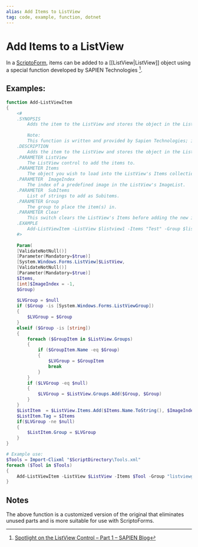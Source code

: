 ```yaml
---
alias: Add Items to ListView
tag: code, example, function, dotnet
---
```

# Add Items to a ListView
In a [ScriptoForm](app://obsidian.md/Info.ScriptoForms), items can be added to a [[ListView|ListView]] object using a special function developed by SAPIEN Technologies [^1].
## Examples:
```powershell
function Add-ListViewItem
{
    <#
    .SYNOPSIS
        Adds the item to the ListView and stores the object in the ListViewItem's Tag property.
        
        Note:
        This function is written and provided by Sapien Technologies; it was modified to eliminate unused features.
    .DESCRIPTION
        Adds the item to the ListView and stores the object in the ListViewItem's Tag property.
    .PARAMETER ListView
        The ListView control to add the items to.
    .PARAMETER Items
        The object you wish to load into the ListView's Items collection.
    .PARAMETER  ImageIndex
        The index of a predefined image in the ListView's ImageList.
    .PARAMETER  SubItems
        List of strings to add as Subitems.
    .PARAMETER Group
        The group to place the item(s) in.
    .PARAMETER Clear
        This switch clears the ListView's Items before adding the new item(s).
    .EXAMPLE
        Add-ListViewItem -ListView $listview1 -Items "Test" -Group $listview1.Groups[0] -ImageIndex 0
    #>
    
    Param( 
    [ValidateNotNull()]
    [Parameter(Mandatory=$true)]
    [System.Windows.Forms.ListView]$ListView,
    [ValidateNotNull()]
    [Parameter(Mandatory=$true)]
    $Items,
    [int]$ImageIndex = -1,
    $Group)
    
    $LVGroup = $null
    if ($Group -is [System.Windows.Forms.ListViewGroup])
    {
        $LVGroup = $Group
    }
    elseif ($Group -is [string])
    {
        foreach ($GroupItem in $ListView.Groups)
        {
            if ($GroupItem.Name -eq $Group)
            {
                $LVGroup = $GroupItem
                break
            }
        }
        if ($LVGroup -eq $null)
        {
            $LVGroup = $ListView.Groups.Add($Group, $Group)
        }
    }
    $ListItem  = $ListView.Items.Add($Items.Name.ToString(), $ImageIndex)
    $ListItem.Tag = $Items
    if($LVGroup -ne $null)
    {
        $ListItem.Group = $LVGroup
    }
}

# Example use:
$Tools = Import-Clixml "$ScriptDirectory\Tools.xml"
foreach ($Tool in $Tools)
{
    Add-ListViewItem -ListView $ListView -Items $Tool -Group "listviewgroup1" -ImageIndex 1
}
```
## Notes
The above function is a customized version of the original that eliminates unused parts and is more suitable for use with ScriptoForms.

[^1]: [Spotlight on the ListView Control – Part 1 – SAPIEN Blog](https://www.sapien.com/blog/2012/04/04/spotlight-on-the-listview-control-part-1/)